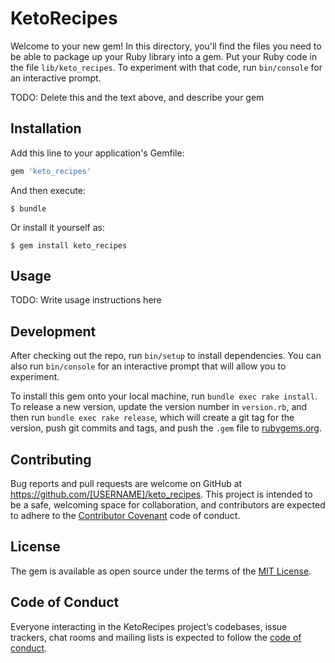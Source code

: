# KetoRecipes

Welcome to your new gem! In this directory, you'll find the files you need to be able to package up your Ruby library into a gem. Put your Ruby code in the file `lib/keto_recipes`. To experiment with that code, run `bin/console` for an interactive prompt.

TODO: Delete this and the text above, and describe your gem

## Installation

Add this line to your application's Gemfile:

```ruby
gem 'keto_recipes'
```

And then execute:

    $ bundle

Or install it yourself as:

    $ gem install keto_recipes

## Usage

TODO: Write usage instructions here

## Development

After checking out the repo, run `bin/setup` to install dependencies. You can also run `bin/console` for an interactive prompt that will allow you to experiment.

To install this gem onto your local machine, run `bundle exec rake install`. To release a new version, update the version number in `version.rb`, and then run `bundle exec rake release`, which will create a git tag for the version, push git commits and tags, and push the `.gem` file to [rubygems.org](https://rubygems.org).

## Contributing

Bug reports and pull requests are welcome on GitHub at https://github.com/[USERNAME]/keto_recipes. This project is intended to be a safe, welcoming space for collaboration, and contributors are expected to adhere to the [Contributor Covenant](http://contributor-covenant.org) code of conduct.

## License

The gem is available as open source under the terms of the [MIT License](https://opensource.org/licenses/MIT).

## Code of Conduct

Everyone interacting in the KetoRecipes project’s codebases, issue trackers, chat rooms and mailing lists is expected to follow the [code of conduct](https://github.com/[USERNAME]/keto_recipes/blob/master/CODE_OF_CONDUCT.md).
